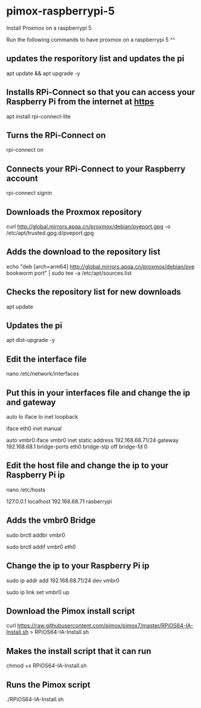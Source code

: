 # pimox-raspberrypi-5
Install Proxmox on a raspberrypi 5

Run the following commands to have proxmox on a raspberrypi 5 ^^

## updates the resporitory list and updates the pi
apt update && apt upgrade -y

## Installs RPi-Connect so that you can access your Raspberry Pi from the internet at [https](https://connect.raspberrypi.com)
apt install rpi-connect-lite

## Turns the RPi-Connect on
rpi-connect on

## Connects your RPi-Connect to your Raspberry account
rpi-connect signin

## Downloads the Proxmox repository
curl http://global.mirrors.apqa.cn/proxmox/debian/pveport.gpg -o /etc/apt/trusted.gpg.d/pveport.gpg

## Adds the download to the repository list
echo "deb [arch=arm64] http://global.mirrors.apqa.cn/proxmox/debian/pve bookworm port" | sudo tee -a /etc/apt/sources.list

## Checks the repository list for new downloads
apt update

## Updates the pi
apt dist-upgrade -y

## Edit the interface file
nano /etc/network/interfaces

## Put this in your interfaces file and change the ip and gateway
auto lo
iface lo inet loopback

iface eth0 inet manual

auto vmbr0
iface vmbr0 inet static
        address 192.168.68.71/24
        gateway 192.168.68.1
        bridge-ports eth0
        bridge-stp off
        bridge-fd 0

## Edit the host file and change the ip to your Raspberry Pi ip
nano /etc/hosts

127.0.0.1	localhost
192.168.68.71	rasberrypi

## Adds the vmbr0 Bridge
sudo brctl addbr vmbr0

sudo brctl addif vmbr0 eth0

## Change the ip to your Raspberry Pi ip
sudo ip addr add 192.168.68.71/24 dev vmbr0

sudo ip link set vmbr0 up

## Download the Pimox install script
curl https://raw.githubusercontent.com/pimox/pimox7/master/RPiOS64-IA-Install.sh > RPiOS64-IA-Install.sh

## Makes the install script that it can run
chmod +x RPiOS64-IA-Install.sh

## Runs the Pimox script
./RPiOS64-IA-Install.sh
